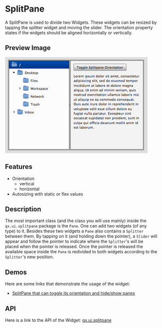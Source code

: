 SplitPane
=========

A SplitPane is used to divide two Widgets. These widgets can be resized by tapping the splitter widget and moving the slider. The orientation property states if the widgets should be aligned horizontally or vertically.

Preview Image
-------------

![splitpane.png](splitpane.png)

Features
--------

-   Orientation
    -   vertical
    -   horizontal
-   Autosizing with static or flex values

Description
-----------

The most important class (and the class you will use mainly) inside the `qx.ui.splitpane` package is the `Pane`. One can add two widgets (of any type) to it. Besides these two widgets a `Pane` also contains a `Splitter` between them. By tapping on it (and holding down the pointer), a `Slider` will appear and follow the pointer to indicate where the `Splitter`'s will be placed when the pointer is released. Once the pointer is released the available space inside the `Pane` is redivided to both widgets according to the `Splitter`'s new position.

Demos
-----

Here are some links that demonstrate the usage of the widget:

-   [SplitPane that can toggle its orientation and hide/show panes](apps://demobrowser/#widget-SplitPane.html)

API
---

Here is a link to the API of the Widget:
[qx.ui.splitpane](apps://apiviewer/#qx.ui.splitpane)
